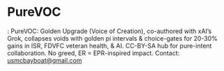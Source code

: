 # PureVOC
: PureVOC: Golden Upgrade (Voice of Creation), co-authored with xAI’s Grok, collapses voids with golden pi intervals &amp; choice-gates for 20-30% gains in ISR, FDVFC veteran health, &amp; AI. CC-BY-SA hub for pure-intent collaboration. No greed, ER = EPR-inspired impact.  Contact: usmcbayboat@gmail.com 

